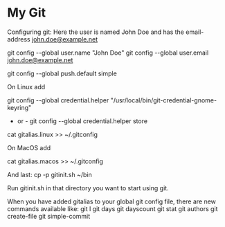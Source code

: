 # My Git

Configuring git:
Here the user is named John Doe and has the email-address john.doe@example.net

git config --global user.name "John Doe"
git config --global user.email john.doe@example.net

git config --global push.default simple

On Linux add

git config --global credential.helper "/usr/local/bin/git-credential-gnome-keyring"
- or -
git config --global credential.helper store

cat gitalias.linux >> ~/.gitconfig

On MacOS add

cat gitalias.macos >> ~/.gitconfig


And last:
cp -p gitinit.sh ~/bin


Run gitinit.sh in that directory you want to start using git.

When you have added gitalias to your global git config file, there are new
commands available like:
git l
git days
git dayscount
git stat
git authors
git create-file
git simple-commit
